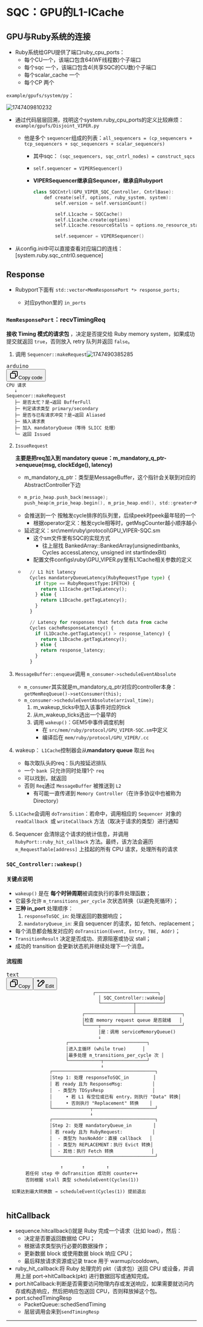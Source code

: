 # SQC：GPU的L1-ICache

## GPU与Ruby系统的连接

* Ruby系统给GPU提供了端口ruby_cpu_ports：
  * 每个CU一个，该端口包含64(WF线程数)个子端口
  * 每个sqc 一个，该端口包含4(共享SQC的CU数)个子端口
  * 每个scalar_cache 一个
  * 每个CP 两个

`example/gpufs/system/py`：

![1747409810232](../image/sqc/1747409810232.png)

* 通过代码层层回溯，找明这个system.ruby_cpu_ports的定义比较麻烦：`example/gpufs/Disjoint_VIPER.py`

  * 他是多个 `sequencer`组成的列表：`all_sequencers = (cp_sequencers + tcp_sequencers + sqc_sequencers + scalar_sequencers)`

    * 其中sqc： `(sqc_sequencers, sqc_cntrl_nodes) = construct_sqcs`
    * `self.sequencer = VIPERSequencer()`
    * **VIPERSequencer继承自Sequncer，继承自Rubyport**

      ```cpp
      class SQCCntrl(GPU_VIPER_SQC_Controller, CntrlBase):
          def create(self, options, ruby_system, system):
              self.version = self.versionCount()

              self.L1cache = SQCCache()
              self.L1cache.create(options)
              self.L1cache.resourceStalls = options.no_resource_stalls

              self.sequencer = VIPERSequencer()
      ```
* 从config.ini中可以直接查看对应端口的连线：[system.ruby.sqc_cntrl0.sequence]

## Response

* Rubyport下面有 `std::vector<MemResponsePort *> response_ports;`

  * 对应python里的 `in_ports`

### `MemResponsePort`：recvTimingReq

**接收 Timing 模式的请求包** ，决定是否提交给 Ruby memory system，如果成功提交就返回 `true`，否则放入 retry 队列并返回 `false`。

1. 调用 `Sequencer::makeRequest`![1747490385285](../image/sqc/1747490385285.png)

<pre class="overflow-visible!" data-start="1763" data-end="1957"><div class="contain-inline-size rounded-md border-[0.5px] border-token-border-medium relative bg-token-sidebar-surface-primary"><div class="flex items-center text-token-text-secondary px-4 py-2 text-xs font-sans justify-between h-9 bg-token-sidebar-surface-primary dark:bg-token-main-surface-secondary select-none rounded-t-[5px]">arduino</div><div class="sticky top-9"><div class="absolute end-0 bottom-0 flex h-9 items-center pe-2"><div class="bg-token-sidebar-surface-primary text-token-text-secondary dark:bg-token-main-surface-secondary flex items-center rounded-sm px-2 font-sans text-xs"><button class="flex gap-1 items-center select-none py-1" aria-label="Copy"><svg width="24" height="24" viewBox="0 0 24 24" fill="none" xmlns="http://www.w3.org/2000/svg" class="icon-sm"><path fill-rule="evenodd" clip-rule="evenodd" d="M7 5C7 3.34315 8.34315 2 10 2H19C20.6569 2 22 3.34315 22 5V14C22 15.6569 20.6569 17 19 17H17V19C17 20.6569 15.6569 22 14 22H5C3.34315 22 2 20.6569 2 19V10C2 8.34315 3.34315 7 5 7H7V5ZM9 7H14C15.6569 7 17 8.34315 17 10V15H19C19.5523 15 20 14.5523 20 14V5C20 4.44772 19.5523 4 19 4H10C9.44772 4 9 4.44772 9 5V7ZM5 9C4.44772 9 4 9.44772 4 10V19C4 19.5523 4.44772 20 5 20H14C14.5523 20 15 19.5523 15 19V10C15 9.44772 14.5523 9 14 9H5Z" fill="currentColor"></path></svg>Copy code</button></div></div></div><div class="overflow-y-auto p-4" dir="ltr"><code class="whitespace-pre!"><span><span>CPU 请求
   ↓
Sequencer::makeRequest
   ├─ 是否太忙？是→返回 BufferFull
   ├─ 判定请求类型 primary/secondary
   ├─ 是否与已有请求冲突？是→返回 Aliased
   ├─ 插入请求表
   ├─ 加入 mandatoryQueue（等待 SLICC 处理）
   └─ 返回 Issued
</span></span></code></div></div></pre>

2. `IssueRequest`

   **主要是把req加入到 mandatory queue：m_mandatory_q_ptr->enqueue(msg, clockEdge(), latency)**

   * m_mandatory_q_ptr：类型是MessageBuffer，这个指针会关联到对应的AbstractController下边
   * ```C
     m_prio_heap.push_back(message);
     push_heap(m_prio_heap.begin(), m_prio_heap.end(), std::greater<MsgPtr>());
     ```
   * 会推送到一个 按触发cycle排序的队列里，后续peek时peek最年轻的一个
     * 根据operator定义：触发cycle相等时，getMsgCounter越小顺序越小
   * 延迟定义：src\mem\ruby\protocol\GPU_VIPER-SQC.sm
     * 这个sm文件里有SQC的实现方式
       * 往上层找 BankedArray::BankedArray(unsignedintbanks, Cycles accessLatency, unsigned int startIndexBit)
     * 配置文件configs\ruby\GPU_VIPER.py里有L1Cache相关参数的定义
   * ```python
       // L1 hit latency
       Cycles mandatoryQueueLatency(RubyRequestType type) {
         if (type == RubyRequestType:IFETCH) {
           return L1Icache.getTagLatency();
         } else {
           return L1Dcache.getTagLatency();
         }
       }

       // Latency for responses that fetch data from cache
       Cycles cacheResponseLatency() {
         if (L1Dcache.getTagLatency() > response_latency) {
           return L1Dcache.getTagLatency();
         } else {
           return response_latency;
         }
       }
     ```
3. `MessageBuffer::enqueue`调用 `m_consumer->scheduleEventAbsolute`

   * `m_consumer`其实就是m_mandatory_q_ptr对应的controller本身：`getMemReqQueue()->setConsumer(this);`
   * `m_consumer->scheduleEventAbsolute(arrival_time);`
     1. m_wakeup_ticks中加入该事件对应的tick
     2. 从m_wakeup_ticks选出一个最早的
     3. 调用 `wakeup()`：GEM5中事件调度机制
        * 在 `src/mem/ruby/protocol/GPU_VIPER-SQC.sm`中定义
        * 编译后在 `mem/ruby/protocol/GPU_VIPER/.cc`
4. wakeup： `L1Cache`控制器会从**mandatory queue** 取出 `Req`

   * 每次取队头的req：队内按延迟排队
   * 一个 `bank `只允许同时处理1个 `req`
   * 可以找到，就返回
   * 否则 `Req`通过 `MessageBuffer` 被推送到 `L2`
     * 有可能一直传递到 `Memory Controller`（在许多协议中也被称为 Directory）
5. `L1Cache`会调用 `doTransition`：若命中，调用相应的  `Sequencer `对象的 `readCallback `或 `writeCallback` 方法（取决于请求的类型）进行通知
6. Sequencer 会清除这个请求的统计信息，并调用 `RubyPort::ruby_hit_callback` 方法。最终，该方法会遍历 `m_RequestTable[address]` 上挂起的所有 CPU 请求，处理所有的请求

### `SQC_Controller::wakeup()`

#### 关键点说明

* `wakeup()` 是在 **每个时钟周期**被调度执行的事件处理函数；
* 它最多允许 `m_transitions_per_cycle` 次状态转换（以避免死循环）；
* **三种 in_port** 处理顺序：
  1. `responseToSQC_in`: 处理返回的数据响应；
  2. `mandatoryQueue_in`: 来自 sequencer 的请求，如 fetch、replacement；
* 每个消息都会触发对应的 `doTransition(Event, Entry, TBE, Addr)`；
* `TransitionResult` 决定是否成功、资源阻塞或协议 stall；
* 成功的 transition 会更新状态机并继续处理下一个消息。

#### 流程图

<pre class="overflow-visible!" data-start="189" data-end="1875"><div class="contain-inline-size rounded-md border-[0.5px] border-token-border-medium relative bg-token-sidebar-surface-primary"><div class="flex items-center text-token-text-secondary px-4 py-2 text-xs font-sans justify-between h-9 bg-token-sidebar-surface-primary dark:bg-token-main-surface-secondary select-none rounded-t-[5px]">text</div><div class="sticky top-9"><div class="absolute end-0 bottom-0 flex h-9 items-center pe-2"><div class="bg-token-sidebar-surface-primary text-token-text-secondary dark:bg-token-main-surface-secondary flex items-center rounded-sm px-2 font-sans text-xs"><button class="flex gap-1 items-center select-none px-4 py-1" aria-label="Copy"><svg width="24" height="24" viewBox="0 0 24 24" fill="none" xmlns="http://www.w3.org/2000/svg" class="icon-xs"><path fill-rule="evenodd" clip-rule="evenodd" d="M7 5C7 3.34315 8.34315 2 10 2H19C20.6569 2 22 3.34315 22 5V14C22 15.6569 20.6569 17 19 17H17V19C17 20.6569 15.6569 22 14 22H5C3.34315 22 2 20.6569 2 19V10C2 8.34315 3.34315 7 5 7H7V5ZM9 7H14C15.6569 7 17 8.34315 17 10V15H19C19.5523 15 20 14.5523 20 14V5C20 4.44772 19.5523 4 19 4H10C9.44772 4 9 4.44772 9 5V7ZM5 9C4.44772 9 4 9.44772 4 10V19C4 19.5523 4.44772 20 5 20H14C14.5523 20 15 19.5523 15 19V10C15 9.44772 14.5523 9 14 9H5Z" fill="currentColor"></path></svg>Copy</button><span class="" data-state="closed"><button class="flex items-center gap-1 px-4 py-1 select-none"><svg width="24" height="24" viewBox="0 0 24 24" fill="none" xmlns="http://www.w3.org/2000/svg" class="icon-xs"><path d="M2.5 5.5C4.3 5.2 5.2 4 5.5 2.5C5.8 4 6.7 5.2 8.5 5.5C6.7 5.8 5.8 7 5.5 8.5C5.2 7 4.3 5.8 2.5 5.5Z" fill="currentColor" stroke="currentColor" stroke-linecap="round" stroke-linejoin="round"></path><path d="M5.66282 16.5231L5.18413 19.3952C5.12203 19.7678 5.09098 19.9541 5.14876 20.0888C5.19933 20.2067 5.29328 20.3007 5.41118 20.3512C5.54589 20.409 5.73218 20.378 6.10476 20.3159L8.97693 19.8372C9.72813 19.712 10.1037 19.6494 10.4542 19.521C10.7652 19.407 11.0608 19.2549 11.3343 19.068C11.6425 18.8575 11.9118 18.5882 12.4503 18.0497L20 10.5C21.3807 9.11929 21.3807 6.88071 20 5.5C18.6193 4.11929 16.3807 4.11929 15 5.5L7.45026 13.0497C6.91175 13.5882 6.6425 13.8575 6.43197 14.1657C6.24513 14.4392 6.09299 14.7348 5.97903 15.0458C5.85062 15.3963 5.78802 15.7719 5.66282 16.5231Z" stroke="currentColor" stroke-width="2" stroke-linecap="round" stroke-linejoin="round"></path><path d="M14.5 7L18.5 11" stroke="currentColor" stroke-width="2" stroke-linecap="round" stroke-linejoin="round"></path></svg>Edit</button></span></div></div></div><div class="overflow-y-auto p-4" dir="ltr"><code class="whitespace-pre! language-text"><span><span>                                ┌───────────────────────┐
                                  │ SQC_Controller::wakeup│
                                  └────────────┬──────────┘
                                               │
                            ┌──────────────────┴─────────────────┐
                            │检查 memory request queue 是否就绪   │
                            └─────┬──────────────────────────────┘
                                  │是：调用 serviceMemoryQueue()
                                  ↓
                      ┌─────────────────────────────┐
                      │进入主循环 (while true)      │
                      │最多处理 m_transitions_per_cycle 次 │
                      └────────────┬────────────────┘
                                   ↓
                ┌──────────────────────────────────────┐
                │Step 1: 处理 responseToSQC_in         │
                │ 若 ready 且为 ResponseMsg:           │
                │  - 类型为 TDSysResp                  │
                │     • 若 L1 有空位或已有 entry，则执行 "Data" 转换│
                │     • 否则执行 "Replacement" 转换    │
                └──────────────┬───────────────────────┘
                               ↓
                ┌──────────────────────────────────────┐
                │Step 2: 处理 mandatoryQueue_in        │
                │ 若 ready 且为 RubyRequest:           │
                │  - 类型为 hasNoAddr：直接 callback   │
                │  - 类型为 REPLACEMENT：执行 Evict 转换│
                │  - 其他：执行 Fetch 转换              │
                └──────────────────────────────────────┘

                    ↑       ↑        ↑
       若任何 step 中 doTransition 成功则 counter++
       否则根据 stall 类型 scheduleEvent(Cycles(1))

  如果达到最大转换数 → scheduleEvent(Cycles(1)) 提前退出
  </span></span></code></div></div></pre>

## hitCallback

* sequence.hitcallback()就是 Ruby 完成一个请求（比如 load），然后：
  * 决定是否要返回数据给 CPU；
  * 根据请求类型执行必要的数据操作；
  * 更新数据 block 或使用数据 block 响应 CPU；
  * 最后释放请求资源或记录 trace 用于 warmup/cooldown。
* ruby_hit_callback:将 Ruby 处理完的 pkt（请求包）送回 CPU 或设备，并调用上层 port->hitCallback(pkt) 进行数据回写或通知完成。
* port.hitCallback:判断是否需要访问物理内存或发送响应，如果需要就访问内存或构造响应，然后把响应包送回 CPU，否则释放掉这个包。
* port.schedTimingResp
  * PacketQueue::schedSendTiming
  * 层层调用会来到`sendTimingResp`

---
